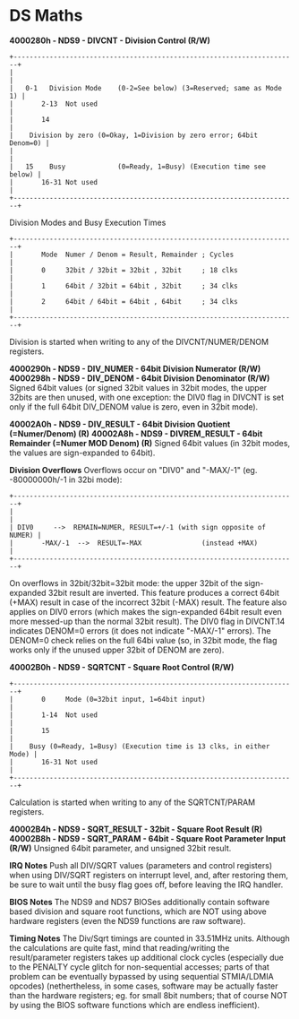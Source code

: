 # DS Maths


**4000280h - NDS9 - DIVCNT - Division Control (R/W)**

```
+-----------------------------------------------------------------------+
|                                                                       |
|   0-1   Division Mode    (0-2=See below) (3=Reserved; same as Mode 1) |
|       2-13  Not used                                                  |
|       14                                                              |
|    Division by zero (0=Okay, 1=Division by zero error; 64bit Denom=0) |
|                                                                       |
|   15    Busy             (0=Ready, 1=Busy) (Execution time see below) |
|       16-31 Not used                                                  |
+-----------------------------------------------------------------------+
```

Division Modes and Busy Execution Times

```
+-----------------------------------------------------------------------+
|       Mode  Numer / Denom = Result, Remainder ; Cycles                |
|       0     32bit / 32bit = 32bit , 32bit     ; 18 clks               |
|       1     64bit / 32bit = 64bit , 32bit     ; 34 clks               |
|       2     64bit / 64bit = 64bit , 64bit     ; 34 clks               |
+-----------------------------------------------------------------------+
```

Division is started when writing to any of the DIVCNT/NUMER/DENOM
registers.

**4000290h - NDS9 - DIV_NUMER - 64bit Division Numerator (R/W)**
**4000298h - NDS9 - DIV_DENOM - 64bit Division Denominator (R/W)**
Signed 64bit values (or signed 32bit values in 32bit modes, the upper
32bits are then unused, with one exception: the DIV0 flag in DIVCNT is
set only if the full 64bit DIV_DENOM value is zero, even in 32bit
mode).

**40002A0h - NDS9 - DIV_RESULT - 64bit Division Quotient (=Numer/Denom)
(R)**
**40002A8h - NDS9 - DIVREM_RESULT - 64bit Remainder (=Numer MOD Denom)
(R)**
Signed 64bit values (in 32bit modes, the values are sign-expanded to
64bit).

**Division Overflows**
Overflows occur on \"DIV0\" and \"-MAX/-1\" (eg. -80000000h/-1 in 32bi
mode):

```
+-----------------------------------------------------------------------+
|                                                                       |
| DIV0     -->  REMAIN=NUMER, RESULT=+/-1 (with sign opposite of NUMER) |
|       -MAX/-1  -->  RESULT=-MAX               (instead +MAX)          |
+-----------------------------------------------------------------------+
```

On overflows in 32bit/32bit=32bit mode: the upper 32bit of the
sign-expanded 32bit result are inverted. This feature produces a correct
64bit (+MAX) result in case of the incorrect 32bit (-MAX) result. The
feature also applies on DIV0 errors (which makes the sign-expanded 64bit
result even more messed-up than the normal 32bit result).
The DIV0 flag in DIVCNT.14 indicates DENOM=0 errors (it does not
indicate \"-MAX/-1\" errors). The DENOM=0 check relies on the full 64bi
value (so, in 32bit mode, the flag works only if the unused upper 32bit
of DENOM are zero).

**40002B0h - NDS9 - SQRTCNT - Square Root Control (R/W)**

```
+-----------------------------------------------------------------------+
|       0     Mode (0=32bit input, 1=64bit input)                       |
|       1-14  Not used                                                  |
|       15                                                              |
|    Busy (0=Ready, 1=Busy) (Execution time is 13 clks, in either Mode) |
|       16-31 Not used                                                  |
+-----------------------------------------------------------------------+
```

Calculation is started when writing to any of the SQRTCNT/PARAM
registers.

**40002B4h - NDS9 - SQRT_RESULT - 32bit - Square Root Result (R)**
**40002B8h - NDS9 - SQRT_PARAM - 64bit - Square Root Parameter Input
(R/W)**
Unsigned 64bit parameter, and unsigned 32bit result.

**IRQ Notes**
Push all DIV/SQRT values (parameters and control registers) when using
DIV/SQRT registers on interrupt level, and, after restoring them, be
sure to wait until the busy flag goes off, before leaving the IRQ
handler.

**BIOS Notes**
The NDS9 and NDS7 BIOSes additionally contain software based division
and square root functions, which are NOT using above hardware registers
(even the NDS9 functions are raw software).

**Timing Notes**
The Div/Sqrt timings are counted in 33.51MHz units. Although the
calculations are quite fast, mind that reading/writing the
result/parameter registers takes up additional clock cycles (especially
due to the PENALTY cycle glitch for non-sequential accesses; parts of
that problem can be eventually bypassed by using sequential STMIA/LDMIA
opcodes) (nethertheless, in some cases, software may be actually faster
than the hardware registers; eg. for small 8bit numbers; that of course
NOT by using the BIOS software functions which are endless
inefficient).



